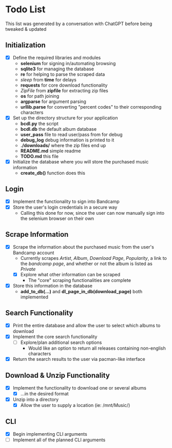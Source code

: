 # Todo List

This list was generated by a conversation with ChatGPT before being tweaked & updated

## Initialization
- [X] Define the required libraries and modules
  - **selenium** for signing in/automating browsing
  - **sqlite3** for managing the database
  - **re** for helping to parse the scraped data
  - *sleep* from **time** for delays
  - **requests** for core download functionality
  - *ZipFile* from **zipfile** for extracting zip files
  - **os** for path joining
  - **argparse** for argument parsing
  - **urllib.parse** for converting "percent codes" to their corresponding characters
- [X] Set up the directory structure for your application
  - __bcdl.py__ the script
  - __bcdl.db__ the default album database
  - __user_pass__ file to read user/pass from for debug
  - __debug_log__ debug information is printed to it
  - __./downloads/__ where the zip files end up
  - __README.md__ simple readme
  - __TODO.md__ this file
- [X] Initialize the database where you will store the purchased music information
  - __create_db()__ function does this

## Login
- [X] Implement the functionality to sign into Bandcamp
- [X] Store the user's login credentials in a secure way
  - Calling this done for now, since the user can now manually sign into the selenium browser on their own

## Scrape Information
- [X] Scrape the information about the purchased music from the user's Bandcamp account
  - Currently scrapes *Artist*, *Album*, *Download Page*, *Popularity*, a link to the *bandcamp page*, and whether or not the album is listed as *Private*
  - [X] Explore what other information can be scraped
    - The "core" scraping functionalities are complete
- [X] Store this information in the database
  - __add_to_db(...)__ and __dl_page_in_db(download_page)__ both implemented

## Search Functionality
- [X] Print the entire database and allow the user to select which albums to download
- [X] Implement the core search functionality
  - [ ] Explore/plan additional search options
    - Would like an option to return all releases containing non-english characters
- [X] Return the search results to the user via pacman-like interface

## Download & Unzip Functionality
- [X] Implement the functionality to download one or several albums
  - [X] ...in the desired format
- [X] Unzip into a directory
  - [X] Allow the user to supply a location (ie: /mnt/Music/)

## CLI
- [X] Begin implementing CLI arguments
- [ ] Implement all of the planned CLI arguments